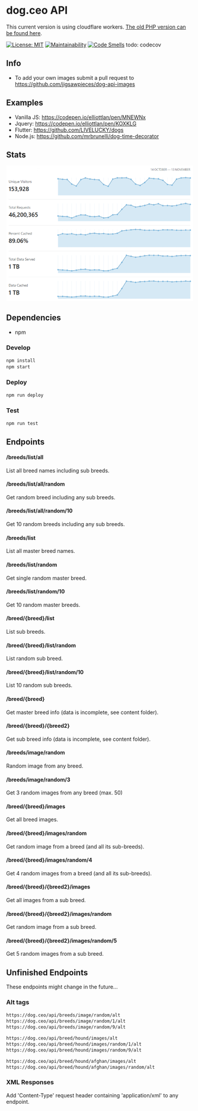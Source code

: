 # dog.ceo API

This current version is using cloudflare workers. [The old PHP version can be found here](https://github.com/ElliottLandsborough/dog-ceo-api).

[![License: MIT](https://img.shields.io/badge/License-MIT-yellow.svg)](https://opensource.org/licenses/MIT)
[![Maintainability](https://api.codeclimate.com/v1/badges/350767ac49221209a1e3/maintainability)](https://codeclimate.com/github/dog-ceo/dog-ceo-node-worker/maintainability)
[![Code Smells](https://sonarcloud.io/api/project_badges/measure?project=dog-ceo_dog-ceo-node-worker&metric=code_smells)](https://sonarcloud.io/summary/new_code?id=dog-ceo_dog-ceo-node-worker)
todo: codecov

## Info

- To add your own images submit a pull request to https://github.com/jigsawpieces/dog-api-images

## Examples

- Vanilla JS: https://codepen.io/elliottlan/pen/MNEWNx
- Jquery: https://codepen.io/elliottlan/pen/KOXKLG
- Flutter: https://github.com/LIVELUCKY/dogs
- Node.js: https://github.com/mrbrunelli/dog-time-decorator

## Stats

![Screenshot of statistics page](https://github.com/ElliottLandsborough/dog-ceo-api/blob/master/stats.png?raw=true)

## Dependencies

- npm

### Develop

```bash
npm install
npm start
```

### Deploy

```bash
npm run deploy
```

### Test

```bash
npm run test
```

## Endpoints

#### /breeds/list/all

List all breed names including sub breeds.

#### /breeds/list/all/random

Get random breed including any sub breeds.

#### /breeds/list/all/random/10

Get 10 random breeds including any sub breeds.

#### /breeds/list

List all master breed names.

#### /breeds/list/random

Get single random master breed.

#### /breeds/list/random/10

Get 10 random master breeds.

#### /breed/{breed}/list

List sub breeds.

#### /breed/{breed}/list/random

List random sub breed.

#### /breed/{breed}/list/random/10

List 10 random sub breeds.

#### /breed/{breed}

Get master breed info (data is incomplete, see content folder).

#### /breed/{breed}/{breed2}

Get sub breed info (data is incomplete, see content folder).

#### /breeds/image/random

Random image from any breed.

#### /breeds/image/random/3

Get 3 random images from any breed (max. 50)

#### /breed/{breed}/images

Get all breed images.

#### /breed/{breed}/images/random

Get random image from a breed (and all its sub-breeds).

#### /breed/{breed}/images/random/4

Get 4 random images from a breed (and all its sub-breeds).

#### /breed/{breed}/{breed2}/images

Get all images from a sub breed.

#### /breed/{breed}/{breed2}/images/random

Get random image from a sub breed.

#### /breed/{breed}/{breed2}/images/random/5

Get 5 random images from a sub breed.

## Unfinished Endpoints

These endpoints might change in the future...

### Alt tags

```
https://dog.ceo/api/breeds/image/random/alt
https://dog.ceo/api/breeds/image/random/1/alt
https://dog.ceo/api/breeds/image/random/9/alt
```

```
https://dog.ceo/api/breed/hound/images/alt
https://dog.ceo/api/breed/hound/images/random/1/alt
https://dog.ceo/api/breed/hound/images/random/9/alt
```

```
https://dog.ceo/api/breed/hound/afghan/images/alt
https://dog.ceo/api/breed/hound/afghan/images/random/alt
```

### XML Responses

Add 'Content-Type' request header containing 'application/xml' to any endpoint.
